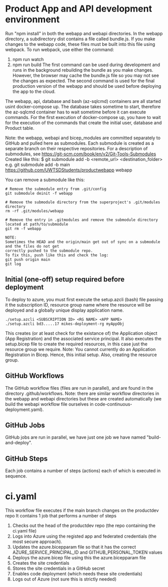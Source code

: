 # Product App and API development environment
Run "npm install" in both the webapp and webapi directories.
In the webapp directory, a subdirectory dist contains a file called bundle.js.
If you make changes to the webapp code, these files must be built into this file using webpack.
To run webpack, use either the command:
1. npm run watch
2. npm run build
The first command can be used during development and runs in the background rebuilding the bundle as you make changes. However,
the browser may cache the bundle.js file so you may not see the changes as expected.
The second command is used for the final production version of the webapp and should be used before deploying the app to the cloud.

The webapp, api, database and bash (az-sqlcmd) containers are all started usint docker-compose up.
The database takes sometime to start, therefore the az-sqlcmd container has to wait sometime before it can execute commands.
For the first execution of docker-compose up, you have to wait for the execution of the commands that create the initial user, database
and Product table.

Note: the webapp, webapi and bicep_modules are committed separately to GitHub and pulled here as submodules.
Each submodule is created as a separate branch on their respective repositories.
For a description of submodules, see https://git-scm.com/book/en/v2/Git-Tools-Submodules
Created like this:
$ git submodule add -b <branch> <remote_url> <destination_folder>
e.g. git submodule add -b main https://github.com/UWTSDStudents/productwebapp webapp

You can remove a submodule like this:
```
# Remove the submodule entry from .git/config
git submodule deinit -f webapp

# Remove the submodule directory from the superproject's .git/modules directory
rm -rf .git/modules/webapp

# Remove the entry in .gitmodules and remove the submodule directory located at path/to/submodule
git rm -f webapp

NOTE:
Sometimes the HEAD and the origin/main get out of sync on a submodule and the files do not get
correctly pushed to the submodule repo.
To fix this, push like this and check the log:
git push origin main
git log
```
## Initial (one-off) setup required before deployment
To deploy to azure, you must first execute the setup.azcli (bash) file passing it the subscription ID, resource group name where the resource will be deployed and a globally unique display application name.
```
./setup.azcli <SUBSCRIPTION ID> <RG NAME> <APP NAME>
./setup.azcli bd3.....17 mikes-deployment-rg myAppObj
```
This creates (or at least check for the existance of) the Application object (App Registration) and the associated service principal. It also executes the setup.bicep file to create the required resources, in this case just the resource group we require.
Note: You cannot currently do an Application Registration in Bicep. Hence, this initial setup. Also, creating the resource group.
## GitHub Workflows
The GitHub workflow files (files are run in parallel), and are found in the directory .github/workflows.
Note: there are similar workflow directories in the webapp and webapi directories but these are created automatically (we build the webapi workflow file ourselves in code-continuous-deployment.yaml).
## GitHub Jobs
GitHub jobs are run in parallel, we have just one job we have named "build-and-deploy".
## GitHub Steps
Each job contains a number of steps (actions) each of which is executed in sequence.
# ci.yaml
This workflow file executes if the main branch changes on the productdev repo
It contains 1 job that performs a number of steps
1. Checks out the head of the productdev repo (the repo containing the ci.yaml file)
2. Logs into Azure using the registed app and federated credentials (the most secure approach).
3. Updates the azure.bicepparam file so that it has the correct AZURE_SERVICE_PRINCIPAL_ID and GITHUB_PERSONAL_TOKEN values
4. Deploys the azure.bicep file using this the azure.bicepparam file
5. Creates the site credentials
5. Stores the site credentials in a GitHub secret
6. Enables code deployment (which needs these site credentials)
5. Logs out of Azure (not sure this is strictly needed)
